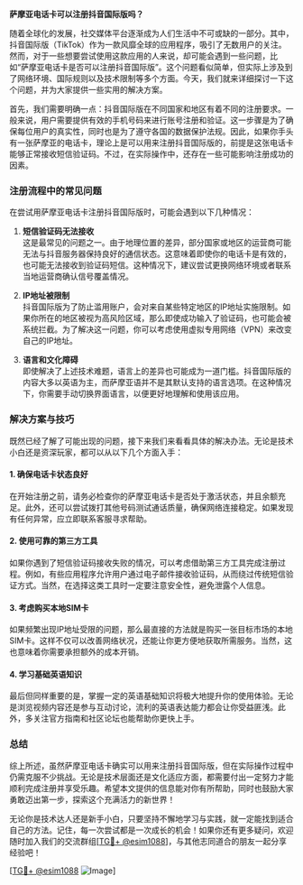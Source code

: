 **萨摩亚电话卡可以注册抖音国际版吗？**

随着全球化的发展，社交媒体平台逐渐成为人们生活中不可或缺的一部分。其中，抖音国际版（TikTok）作为一款风靡全球的应用程序，吸引了无数用户的关注。然而，对于一些想要尝试使用这款应用的人来说，却可能会遇到一些问题，比如“萨摩亚电话卡是否可以注册抖音国际版”。这个问题看似简单，但实际上涉及到了网络环境、国际规则以及技术限制等多个方面。今天，我们就来详细探讨一下这个问题，并为大家提供一些实用的解决方案。

首先，我们需要明确一点：抖音国际版在不同国家和地区有着不同的注册要求。一般来说，用户需要提供有效的手机号码来进行账号注册和验证。这一步骤是为了确保每位用户的真实性，同时也是为了遵守各国的数据保护法规。因此，如果你手头有一张萨摩亚的电话卡，理论上是可以用来注册抖音国际版的，前提是这张电话卡能够正常接收短信验证码。不过，在实际操作中，还存在一些可能影响注册成功的因素。

### 注册流程中的常见问题

在尝试用萨摩亚电话卡注册抖音国际版时，可能会遇到以下几种情况：

1. **短信验证码无法接收**  
   这是最常见的问题之一。由于地理位置的差异，部分国家或地区的运营商可能无法与抖音服务器保持良好的通信状态。这意味着即使你的电话卡是有效的，也可能无法接收到验证码短信。这种情况下，建议尝试更换网络环境或者联系当地运营商确认信号覆盖情况。

2. **IP地址被限制**  
   抖音国际版为了防止滥用账户，会对来自某些特定地区的IP地址实施限制。如果你所在的地区被视为高风险区域，那么即使成功输入了验证码，也可能会被系统拦截。为了解决这一问题，你可以考虑使用虚拟专用网络（VPN）来改变自己的IP地址。

3. **语言和文化障碍**  
   即使解决了上述技术难题，语言上的差异也可能成为一道门槛。抖音国际版的内容大多以英语为主，而萨摩亚语并不是其默认支持的语言选项。在这种情况下，你需要手动切换界面语言，以便更好地理解和使用该应用。

### 解决方案与技巧

既然已经了解了可能出现的问题，接下来我们来看看具体的解决办法。无论是技术小白还是资深玩家，都可以从以下几个方面入手：

#### 1. 确保电话卡状态良好
在开始注册之前，请务必检查你的萨摩亚电话卡是否处于激活状态，并且余额充足。此外，还可以尝试拨打其他号码测试通话质量，确保网络连接稳定。如果发现有任何异常，应立即联系客服寻求帮助。

#### 2. 使用可靠的第三方工具
如果你遇到了短信验证码接收失败的情况，可以考虑借助第三方工具完成注册过程。例如，有些应用程序允许用户通过电子邮件接收验证码，从而绕过传统短信验证方式。当然，在选择这类工具时一定要注意安全性，避免泄露个人信息。

#### 3. 考虑购买本地SIM卡
如果频繁出现IP地址受限的问题，那么最直接的方法就是购买一张目标市场的本地SIM卡。这样不仅可以改善网络状况，还能让你更方便地获取所需服务。当然，这也意味着你需要承担额外的成本开销。

#### 4. 学习基础英语知识
最后但同样重要的是，掌握一定的英语基础知识将极大地提升你的使用体验。无论是浏览视频内容还是参与互动讨论，流利的英语表达能力都会让你受益匪浅。此外，多关注官方指南和社区论坛也能帮助你更快上手。

### 总结

综上所述，虽然萨摩亚电话卡确实可以用来注册抖音国际版，但在实际操作过程中仍需克服不少挑战。无论是技术层面还是文化适应方面，都需要付出一定努力才能顺利完成注册并享受乐趣。希望本文提供的信息能对你有所帮助，同时也鼓励大家勇敢迈出第一步，探索这个充满活力的新世界！

无论你是技术达人还是新手小白，只要坚持不懈地学习与实践，就一定能找到适合自己的方法。记住，每一次尝试都是一次成长的机会！如果你还有更多疑问，欢迎随时加入我们的交流群组[[TG💪+ @esim1088](https://t.me/s/esim1088)]，与其他志同道合的朋友一起分享经验吧！

[[TG💪+ @esim1088](https://t.me/s/esim1088) ![Image](https://i.postimg.cc/4NQfJmqS/Snipaste-2025-05-13-00-14-12.png)]